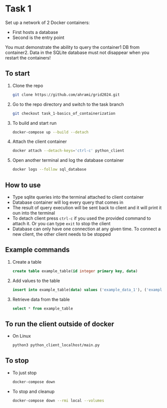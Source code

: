 # Task 1

Set up a network of 2 Docker containers:

- First hosts a database
- Second is the entry point

You must demonstrate the ability to query the container1 DB from container2. Data in the SQLite database must not disappear when you restart the containers!

## To start

1. Clone the repo
   ```sh
   git clone https://github.com/ahrami/grid2024.git
   ```
2. Go to the repo directory and switch to the task branch
   ```sh
   git checkout task_1-basics_of_containerization
   ```
3. To build and start run
   ```sh
   docker-compose up --build --detach
   ```
4. Attach the client container
   ```sh
   docker attach --detach-keys='ctrl-c' python_client
   ```
5. Open another terminal and log the database container
   ```sh
   docker logs --follow sql_database
   ```

## How to use

- Type sqlite queries into the terminal attached to client container 
- Database container will log every query that comes in
- The result of query execution will be sent back to client and it will print it oun into the terminal
- To detach client press `ctrl-c` if you used the provided command to attach it. Or you can type `exit` to stop the client
- Database can only have one connection at any given time. To connect a new client, the other client needs to be stopped

## Example commands

1. Create a table
   ```sql
   create table example_table(id integer primary key, data)
   ```
2. Add values to the table
   ```sql
   insert into example_table(data) values ('example_data_1'), ('example_data_2'),  ('example_data_3')
   ```
3. Retrieve data from the table
   ```sql
   select * from example_table
   ```

## To run the client outside of docker

- On Linux
   ```sh
   python3 python_client_localhost/main.py
   ```

## To stop

- To just stop
   ```sh
   docker-compose down
   ```
- To stop and cleanup
   ```sh
   docker-compose down --rmi local --volumes
   ```

